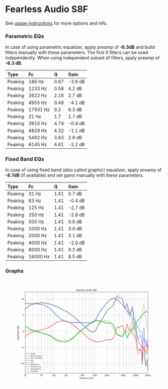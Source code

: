 # Fearless Audio S8F
See [usage instructions](https://github.com/jaakkopasanen/AutoEq#usage) for more options and info.

### Parametric EQs
In case of using parametric equalizer, apply preamp of **-6.3dB** and build filters manually
with these parameters. The first 5 filters can be used independently.
When using independent subset of filters, apply preamp of **-6.3 dB**.

| Type    | Fc       |    Q | Gain    |
|:--------|:---------|:-----|:--------|
| Peaking | 186 Hz   | 0.67 | -3.6 dB |
| Peaking | 1233 Hz  | 0.58 | 4.2 dB  |
| Peaking | 2622 Hz  | 2.16 | 2.7 dB  |
| Peaking | 4955 Hz  | 0.48 | -4.1 dB |
| Peaking | 17931 Hz | 0.2  | 6.3 dB  |
| Peaking | 21 Hz    | 1.7  | 1.7 dB  |
| Peaking | 3615 Hz  | 4.74 | -0.4 dB |
| Peaking | 4829 Hz  | 4.32 | -1.1 dB |
| Peaking | 5492 Hz  | 3.63 | 2.9 dB  |
| Peaking | 6145 Hz  | 4.61 | -2.2 dB |

### Fixed Band EQs
In case of using fixed band (also called graphic) equalizer, apply preamp of **-8.7dB**
(if available) and set gains manually with these parameters.

| Type    | Fc       |    Q | Gain    |
|:--------|:---------|:-----|:--------|
| Peaking | 31 Hz    | 1.41 | 0.7 dB  |
| Peaking | 63 Hz    | 1.41 | -0.4 dB |
| Peaking | 125 Hz   | 1.41 | -2.7 dB |
| Peaking | 250 Hz   | 1.41 | -2.8 dB |
| Peaking | 500 Hz   | 1.41 | 0.6 dB  |
| Peaking | 1000 Hz  | 1.41 | 3.0 dB  |
| Peaking | 2000 Hz  | 1.41 | 3.1 dB  |
| Peaking | 4000 Hz  | 1.41 | -2.0 dB |
| Peaking | 8000 Hz  | 1.41 | 0.2 dB  |
| Peaking | 16000 Hz | 1.41 | 8.5 dB  |

### Graphs
![](./Fearless%20Audio%20S8F.png)